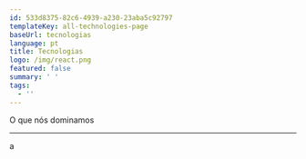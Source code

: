 ```yaml
---
id: 533d8375-82c6-4939-a230-23aba5c92797
templateKey: all-technologies-page
baseUrl: tecnologias
language: pt
title: Tecnologias
logo: /img/react.png
featured: false
summary: ' '
tags:
  - ''
---
```


O que nós dominamos

---

a
